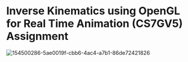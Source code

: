 # Inverse Kinematics using OpenGL for Real Time Animation (CS7GV5) Assignment

![154500286-5ae0019f-cbb6-4ac4-a7b1-86de72421826](https://user-images.githubusercontent.com/57908067/154500417-7eb0327b-995e-4021-bff1-60dee8b99726.gif)
